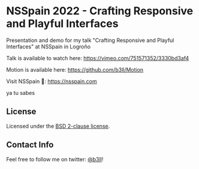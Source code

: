 # NSSpain 2022 - Crafting Responsive and Playful Interfaces

Presentation and demo for my talk "Crafting Responsive and Playful Interfaces" at NSSpain in Logroño

Talk is available to watch here: https://vimeo.com/751571352/3330bd3af4

Motion is available here: https://github.com/b3ll/Motion

Visit NSSpain 🍷: https://nsspain.com

ya tu sabes

## License

Licensed under the [BSD 2-clause license](https://github.com/b3ll/NSSpain2022/blob/master/LICENSE).

## Contact Info

Feel free to follow me on twitter: [@b3ll](https://www.twitter.com/b3ll)!
